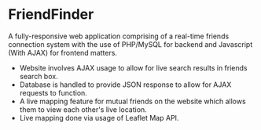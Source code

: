 # FriendFinder
A fully-responsive web application comprising of a real-time friends connection system with the use of PHP/MySQL for backend and Javascript (With AJAX) for frontend matters.

- Website involves AJAX usage to allow for live search results in friends search box.
- Database is handled to provide JSON response to allow for AJAX requests to function.
- A live mapping feature for mutual friends on the website which allows them to view each other's live location.
- Live mapping done via usage of Leaflet Map API.
